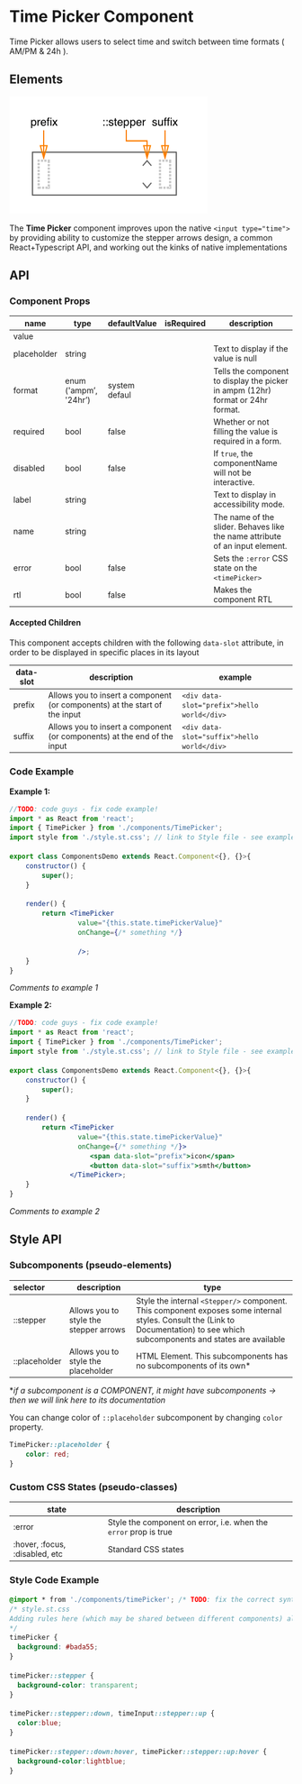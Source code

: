 # Time Picker Component

Time Picker allows users to select time and switch between time formats ( AM/PM & 24h ).



## Elements

![elements](./assets/elements.png)

The **Time Picker** component improves upon the native `<input type="time">` by providing ability to customize the stepper arrows design, a common React+Typescript API, and working out the kinks of native implementations



## API

### Component Props

| name        | type                   | defaultValue | isRequired | description                              |
| ----------- | ---------------------- | ------------ | ---------- | ---------------------------------------- |
| value       |                        |              |            |                                          |
| placeholder | string                 |              |            | Text to display if the value is null     |
| format      | enum  ('ampm’, '24hr’) | system defaul |            | Tells the component to display the picker in ampm (12hr) format or 24hr format. |
| required    | bool                   | false        |            | Whether or not filling the value is required in a form. |
| disabled    | bool                   | false        |            | If `true`, the componentName will not be interactive. |
| label       | string                 |              |            | Text to display in accessibility mode.   |
| name        | string                 |              |            | The name of the slider. Behaves like the name attribute of an input element. |
| error       | bool                   | false        |            | Sets the `:error` CSS state on the `<timePicker>` |
| rtl         | bool                   | false        |            | Makes the component RTL                  |



#### Accepted Children

This component accepts children with the following `data-slot` attribute, in order to be displayed in specific places in its layout

| data-slot | description                              | example                                  |
| --------- | ---------------------------------------- | ---------------------------------------- |
| prefix    | Allows you to insert a component (or components) at the start of the input | `<div data-slot="prefix">hello world</div>` |
| suffix    | Allows you to insert a component (or components) at the end of the input | `<div data-slot="suffix">hello world</div>` |



### Code Example

**Example 1:**

```jsx
//TODO: code guys - fix code example!
import * as React from 'react';
import { TimePicker } from './components/TimePicker';
import style from './style.st.css'; // link to Style file - see examples of style files below

export class ComponentsDemo extends React.Component<{}, {}>{
    constructor() {
        super();
    }

    render() {
        return <TimePicker
        		 value="{this.state.timePickerValue}"
                 onChange={/* something */}

                 />;
    }
}
```

*Comments to example 1*

**Example 2:**

```jsx
//TODO: code guys - fix code example!
import * as React from 'react';
import { TimePicker } from './components/TimePicker';
import style from './style.st.css'; // link to Style file - see examples of style files below

export class ComponentsDemo extends React.Component<{}, {}>{
    constructor() {
        super();
    }

    render() {
        return <TimePicker
        		 value="{this.state.timePickerValue}"
                 onChange={/* something */}>
    				<span data-slot="prefix">icon</span>
        			<button data-slot="suffix">smth</button>
               </TimePicker>;
    }
}
```

*Comments to example 2*



## Style API

### Subcomponents (pseudo-elements)

| selector      | description                            | type                                     |
| :-------------| -------------------------------------- | ---------------------------------------- |
| ::stepper     | Allows you to style the stepper arrows | Style the internal `<Stepper/>` component. This component exposes some internal styles. Consult the (Link to Documentation) to see which subcomponents and states are available |
| ::placeholder | Allows you to style the placeholder    | HTML Element. This subcomponents has no subcomponents of its own* |

**if a subcomponent is a COMPONENT, it might have subcomponents -> then we will link here to its documentation*

You can change color of `::placeholder` subcomponent by changing `color` property.

```css
TimePicker::placeholder {
	color: red;
}
```


### Custom CSS States (pseudo-classes)

| state                          | description                              |
| ------------------------------ | ---------------------------------------- |
| :error                         | Style the component on error, i.e. when the `error` prop is true |
| :hover, :focus, :disabled, etc | Standard CSS states                      |



### Style Code Example

```css
@import * from './components/timePicker'; /* TODO: fix the correct syntax */
/* style.st.css
Adding rules here (which may be shared between different components) allows us to override specific parts; or even change the whole theme
*/
timePicker {
  background: #bada55;
}

timePicker::stepper {
  background-color: transparent;
}

timePicker::stepper::down, timeInput::stepper::up {
  color:blue;
}

timePicker::stepper::down:hover, timePicker::stepper::up:hover {
  background-color:lightblue;
}
```
